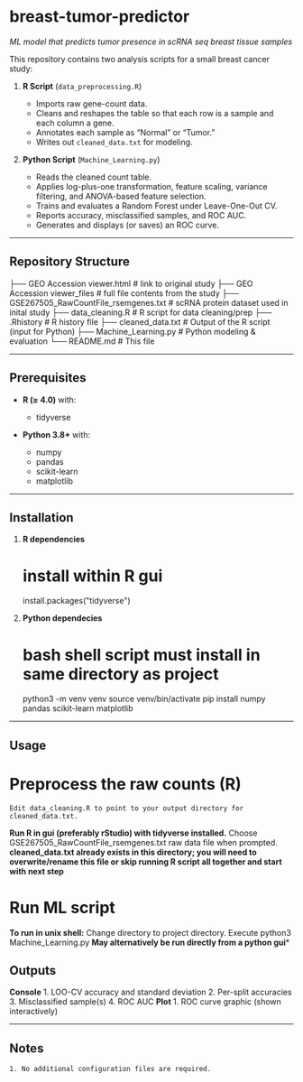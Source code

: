 # breast-tumor-predictor
_ML model that predicts tumor presence in scRNA seq breast tissue samples_

This repository contains two analysis scripts for a small breast cancer study:

1. **R Script** (`data_preprocessing.R`)  
   - Imports raw gene-count data.  
   - Cleans and reshapes the table so that each row is a sample and each column a gene.  
   - Annotates each sample as “Normal” or “Tumor.”  
   - Writes out `cleaned_data.txt` for modeling.

2. **Python Script** (`Machine_Learning.py`)  
   - Reads the cleaned count table.  
   - Applies log-plus-one transformation, feature scaling, variance filtering, and ANOVA-based feature selection.  
   - Trains and evaluates a Random Forest under Leave-One-Out CV.  
   - Reports accuracy, misclassified samples, and ROC AUC.  
   - Generates and displays (or saves) an ROC curve.

---

## Repository Structure

├── GEO Accession viewer.html # link to original study
├── GEO Accession viewer_files # full file contents from the study
├── GSE267505_RawCountFile_rsemgenes.txt # scRNA protein dataset used in inital study
├── data_cleaning.R # R script for data cleaning/prep
├── .Rhistory # R history file
├── cleaned_data.txt # Output of the R script (input for Python)
├── Machine_Learning.py # Python modeling & evaluation
└── README.md # This file

---

## Prerequisites

- **R (≥ 4.0)** with:
  - tidyverse

- **Python 3.8+** with:
  - numpy  
  - pandas  
  - scikit-learn  
  - matplotlib  

---

## Installation

1. **R dependencies**
   # install within R gui
   install.packages("tidyverse")

2. **Python dependecies**
   # bash shell script **must install in same directory as project**
   python3 -m venv venv
   source venv/bin/activate
   pip install numpy pandas scikit-learn matplotlib

---

## Usage
  # Preprocess the raw counts (R)
    Edit data_cleaning.R to point to your output directory for cleaned_data.txt.
  **Run R in gui (preferably rStudio) with tidyverse installed.**
    Choose GSE267505_RawCountFile_rsemgenes.txt raw data file when prompted.
  **cleaned_data.txt already exists in this directory; you will need to overwrite/rename this file or skip running R script all together and start with next step**
# Run ML script
  **To run in unix shell:**
    Change directory to project directory.
    Execute python3 Machine_Learning.py
  **May alternatively be run directly from a python gui***

## Outputs
**Console**
    1. LOO-CV accuracy and standard deviation
    2. Per-split accuracies
    3. Misclassified sample(s)
    4. ROC AUC
**Plot**
    1. ROC curve graphic (shown interactively)

---

## Notes
    1. No additional configuration files are required.








   
